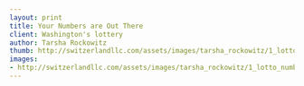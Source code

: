 ```yaml
--- 
layout: print
title: Your Numbers are Out There
client: Washington's lottery
author: Tarsha Rockowitz
thumb: http://switzerlandllc.com/assets/images/tarsha_rockowitz/1_lotto_numbers-small.jpg
images: 
- http://switzerlandllc.com/assets/images/tarsha_rockowitz/1_lotto_numbers.jpg
---
```

